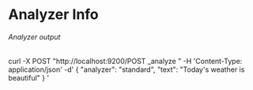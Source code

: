 # Analyzer Info
###### Analyzer output 
curl -X POST "http://localhost:9200/POST _analyze " -H 'Content-Type: application/json' -d'
{
   "analyzer": "standard",
   "text": "Today's weather is beautiful"
}
'

